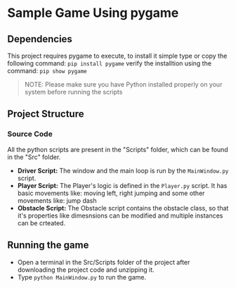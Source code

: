 # Sample Game Using pygame

## Dependencies
This project requires pygame to execute, to install it simple type or copy the following command: 
```pip install pygame``` 
verify the installtion using the command: 
```pip show pygame``` 

> NOTE: Please make sure you have Python installed properly on your system before running the scripts

## Project Structure
### Source Code
All the python scripts are present in the "Scripts" folder, which can be found in the "Src" folder.

- **Driver Script:** The window and the main loop is run by the ```MainWindow.py``` script.
- **Player Script:** The Player's logic is defined in the ```Player.py``` script. It has basic movements like: moving left, right jumping and some other movements like: jump dash
- **Obstacle Script:** The Obstacle script contains the obstacle class, so that it's properties like dimesnsions can be modified and multiple instances can be crteated.

## Running the game
- Open a terminal in the Src/Scripts folder of the project after downloading the project code and unzipping it.
- Type ```python MainWindow.py``` to run the game.